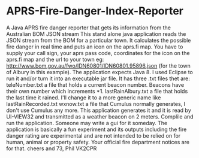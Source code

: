 # APRS-Fire-Danger-Index-Reporter
A Java APRS fire danger reporter that gets its information from the Australian BOM JSON stream
This stand alone java application reads the JSON stream from the BOM for a particular town. It 
calculates the possible fire danger in real time and puts an icon on the aprs.fi map.
You have to supply your call sign, your aprs pass code, coordinates for the icon on the aprs.fi map 
and the url to your town eg:
http://www.bom.gov.au/fwo/IDN60801/IDN60801.95896.json (for the town of Albury in this example).
The application expects Java 8. I used Eclipse to run it and/or turn it into an executable jar file.
It has three .txt files thet are:
teleNumber.txt a file that holds a current beacon number. Beacons have their own number which increments *1.
lastRainAlbury.txt a file that holds the last time it rained. I'll change it to a more generic name like 
lastRainRecorded.txt
wxnow.txt a file that Cumulus normally generates, I don't use Cumulus any more. This application generates it 
and it is read by UI-VIEW32 and transmitted as a weather beacon on 2 meters.
Complile and run the application. Someone may write a gui for it someday. 
The application is basically a fun experiment and its outputs including the fire danger rating are experimental and 
are not intended to be relied on for human, animal or property safety. 
Your official fire department notices are for that.
cheers and 73,
Phil VK2CPR 
